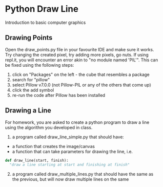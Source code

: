 # Python Draw Line
Introduction to basic computer graphics

## Drawing Points
Open the draw_points.py file in your favourite IDE and make sure it works. Try changing the created pixel, try adding more pixels, go nuts.
If using repl.it, you will encounter an error akin to "no module named 'PIL'". This can be fixed using the following steps:
1. click on "Packages" on the left - the cube that resembles a package
2. search for "pillow"
3. select Pillow v7.0.0 (not Pillow-PIL or any of the others that come up)
4. click the add symbol
5. re-run the code after Pillow has been installed


## Drawing a Line
For homework, you are asked to create a python program to draw a line using the algorithm you developed in class.
1. a program called draw_line_simple.py that should have:
  * a function that creates the image/canvas
  * a function that can take parameters for drawing the line, i.e.
  
  ```python
  def draw_line(start, finish):
    "draw a line starting at start and finishing at finish"
  ```
2. a program called draw_multiple_lines.py that should have the same as the previous, but will now draw multiple lines on the same 
